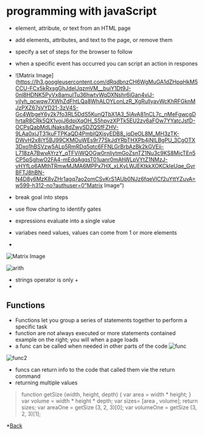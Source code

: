 # programming with javaScript
- element, attribute, or text from an HTML page
- add elements, attributes, and text to the page, or remove them
- specify a set of steps for the browser to follow
- when a specific event has occurred you can script an action in respones
- ![Matrix Image](https://lh3.googleusercontent.com/dRqdbnzCH6WgMuGA1dZHpqHkM5CCU-FCx5kRxsgGhJdelJqzmVM__buiY1Dt9J-0nl8HDNK5PyVx8amuITu36hwtyWqDXNshr6iGan4viJ-vjIyh_qcwqw7XWhZdFhtLQa8WhALOYLonLzR_XgRullyavWcKhRFGknMJzPXZ67sVYD21-3zV4S-Gc4WbgeY6y2k7fo3RL5DdS5KunQTbX1A3_5lAvA81nCL7c_nMeFgwcgDhrtaR8CRk5QX1vojJ6dpiXqOH_S5hpvzXPTk5EU2zv6aFOw7YYatcJsfD-OCPsQabMdLiNaks8dZwySDZQSfFZHV-9LAa0xjJT31kuFTPKaQD4PmbIQXisyEDB8_jqDeOL8M_MH3zTK-DWvH2x8iY5BJ99CKMOuWEs9r77SkJdYRbTHXPb4jNILBgPU_3CgOTX3Dxo1hBSVzw5ALp5RmRDq5qtc6FFNLGrBrbAzBk2kGVEii-L718zA7BwvAYrzY_qTFViWQOGw0rnliytmGoZsnTZ1Nu3c9KS8MjcTEn5CP5pSghwO2FA4-mEdqAgqsT01uanr0mAhWLpVYtZ1NMzJ-vHYfLo6AMthTRmwMJMA6MPPx7HX_xLKyLWJEKtkkXOKCkIeUqe_GvrBFTJ8hBN-N4D8y6MzK8vZHr1agq7ao2omCSvKrS1AUb0NJz6fqeVlCf2uYttYZuvA=w599-h312-no?authuser=0"Matrix Image")

- break goal into steps
- use flow charting to identify gates
- expressions evaluate into a single value
- variabes need values, values can come from 1 or more elements
-
![Matrix Image](https://lh3.googleusercontent.com/9-TeupuNysOR4gYP1AJ1VQOMuOTSYyaKCvmgGM5JonvS9gGNqfm3g3dBlW-EgBWvbe-f9rHkteZ82e2xm4Fjosz-hv8XXRWQPnTlCsANrYQWGas0892TTl8ZxlIedsNgQSLi8YfQr1EnEAq2V0RIgoDkfEHdxnUhojLSYbYGEwoh-rQVHj1VzOtN5ggpYpD-rUT2s3g3fgHqSC09amIXGJPea57Ct5Xet60ygItvlJA-g1LYH_sxKcHdTZzobe3MN8LbsWMA04MhwT8fP8d_mkwiwQM-6vaphZZbYiH2eMAGNXkfM29vxusvScNISFM0OCa25jznTBXbxUaPiTf20dASE28uiDdAl7e0HIt03A92kgULtLbHt3UTUoWG4dwhkI6yLvMa-n5F3GABo18_F9b9IQzrJEKFdpdZ0eLbvuyCWKKDaZ3c3umOzirz6x3c-AYbEzD2jjC03oC8HkK27xu4F5qPwUlG83XErKJq_5cuUdFXRB6E9BGLQZ9KToZWrAIIDous02HaAv3u1fisK6VDQJfco3OdBQ69UV1bRwupdz0QEC4QN5jAy-6WcCxwKmiJQWIeC8dUj2I2YocwJjMolb7SXdnAI2okRS1l_iZNBBay6yTd3qGukSAyubPwd9EhJ202lO-EBaCOp2TAjugEGyzq09Yogqqwqi7Kd1963xBgdw4V83uIeZvJ2g=w556-h436-no?authuser=0)

![arith](https://lh3.googleusercontent.com/KSEOL_E4DhlyVRA7aQLRWSnGK2x0E8vD54Ziowxmta3Ha4jHBDpvBQuCNlS-aVgeoPyIL4rSeDB138ZUnGFVQpcAIfnaA44a7D3sztQp9lmSI9Lt7FjwuF2pqb-BeITrT0mX1z-BBu2g44B0r6xSz2-nmOvxZ59wnwJ64yhN6JQyK3hGoRAgIU2aL4lXaROsXjD5BhQAz5RpfYX_4jvtItHCbe4-xdYmMr0a_vkfWDBkDn2pJQgROxIeEHQ3SlXf-LeyLlFPsKt_tYp4-5aKpUXBVs4PtyTvMBsmj51-2WSqgSoly8iLiaN3JwC7yUg1zdU7JR_tZdUaetTk8CXy3_F2_AtrA6U_VfWK9vAtgIOsZUFF-Ufg7ooAMivRhNkBsLRAzFAt8YFQomdbYDLlpxbMfJKCw8CnvbT_l92OBzF7QGjGoG_RR01a5Z-cTTozQLe4MLyQ6YGQzfLV2NUI4xN1__rDVTJSsl60ZBBZW5ZlSEdCndoeUob_8lbJBTo4Mrq5GMLXq2KHLYkcItp8C0wtIwWl_tnb6c93onxFOZCz7PFmrK1vj454TrWWck0YXoqAtiOIST_G1n0U8blUEvrgedN2w5BubrvwSzQiP1ylinEQN0-I-uEr1R3NtSrsikkggIE_i93PqOI4BWVyY10AV8xp9yUFjwOaflQS92pQcQYxdejM90I71PoE8g=w596-h516-no?authuser=0)

- strings operator is only +
-

## Functions
- Functions let you group a series of statements together to perform a
specific task
- function are not always executed or more statements contained example on the right; you will
when a page loads
- a func can be called when needed in other parts of the code
![func](https://lh3.googleusercontent.com/BAsZfKA2mzm4lyL0UyM58Cw7BUrHkYYMQjPodwEPw6IWWT9d9w9e-POflVTAEB2ut0_jEFqm22OzHzKYMxI5wHVuikP-3tyNyYGHrHW5B5AtT9rWYRSPogEONGKkMmTsl4bKqb1O2AKS7bP-rK6spI2bvC9OVKdcrCVn2cbq1oyGCo9PrgtuhTJBoqNbsO044mAYhpdrOk7-upSBhlVPNc-nAn1VAMJRSoTiCaNEKa27RFfgSs3DPCxHyHq-Vb8NdN0pV1qTsUccSFOLm4-oSTSJQQD0Gwx1bj1M0MUJbZIxJKXCkKxMWW0xAnTpa3jRBDdB-fsZTK27_dz-xDHevDBmykj9ocJSdMI9xMB0U-Opi5EB6moQRt2oNP6RFxkMLOe8cg4WzEMwQZhL8f3MEgosKY2i60UFC4kxkHAl9bt2ZatGta3dhOIIAxPROV8Nn8MTR4VRv5hU2KkMErlk_ayHlWhyNVNOmYPrZnBVBAeAHgx8V13pczpQYsMLaMfRv0a9mUtBPQ_KCPtpZKb7gu_kcbYmPfyMacAHDCPgCH0YQaMyIwqknhN3bqADLE1aX4sJrfE1wn1rPPjjbS5L2YQfank0ndQtmS2efTdrWIuXozzTingExeTVnhYWg2sIXPyaWHKJUbGYLCKlSR7shMTnh3e_VAb7qryOITvWRVbbid3CiNRK44h614nu3A=w604-h423-no?authuser=0)

![func2](https://lh3.googleusercontent.com/-9TKzh1CZ8eWTmAtvZnwTTvR1qHodHEPJ9WjSMQsSxAvD40go8aZIGYVhLcTjNyKvz3-Sdgn8bhd0HZ-L8G6teOUOda3Cz06m13asICY2RoVcHB-kZPWXB2Qbhz-AwpnBRk3YJXxV901zThto2wYvMNmcJkGlc0Pt1-mE9EhaflDy4eqgHa7iQfZH1g7YSWA6jlkKOfMpW9v1BQTBmbObR9apafYV3BfeaDPEXIY2ALeJ_LGR9cb1tCNsmXAW7-b0m_RyDANm7AbBiingU8-grwTIREH4R5Sncd614WVymrw46eSYbhQktRSNHh-oppxH3Zzvyy77Psn1C7PxC-bCldVqFEZkcnHYurnnVezRG-OV15WYrzoDZUAC7z7BhZj6Ebw5sJmGYGe5dTIvfZlDH-h14EgcqPQQK_8tQAMG633VQ7v072Z9VgggHZYhP1JKbUAIkIn19_7GGBcl4O0VSdMTjUMMuf1RFUxwYU7Pai0hWgTcyn_qYQ7I-05ligqTAMRqc0yAYRgc2Ulr9Emq643mkHv-KhOPL9GCGWJ-_qTnfPT5tv9b24kpTNGk7JTWFeGDwz68b4_rv2cA19tEk-BJJdOq3qqB3zz_bSr-BxXOdms1kLqh5VUlqN8cAc3ccNysghqXgQiFsnUMrqc-EvWOAwioqz0NO_xiEBu--zgCyd-LnZ0Q8wW-HqV0Q=w200-h178-no?authuser=0)

- funcs can return info to the code that called them vie the return command
- returning multiple values
> function getSize (width, height, depth) {
var area = width * height;
}
var volume = width * height * depth;
var sizes= [area , volume];
return sizes;
var areaOne = getSize (3, 2, 3)[0];
var volumeOne = getSize (3, 2, 3)[1]; 

*[Back](README.md)